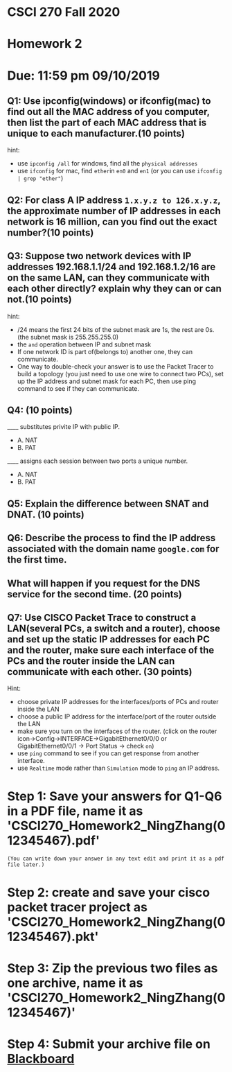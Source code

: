# CSCI 270 Fall 2020
# Homework 2
# Due: 11:59 pm 09/10/2019

## Q1: Use ipconfig(windows) or ifconfig(mac) to find out all the MAC address of you computer, then list the part of each MAC address that is unique to each manufacturer.(10 points)

hint: 
+ use `ipconfig /all` for windows, find all the `physical addresses`
+ use `ifconfig` for mac, find `ether`in `en0` and `en1` (or you can use `ifconfig | grep "ether"`)

## Q2: For class A IP address `1.x.y.z to 126.x.y.z`, the approximate number of IP addresses in each network is 16 million, can you find out the exact number?(10 points)

## Q3: Suppose two network devices with IP addresses 192.168.1.1/24 and 192.168.1.2/16 are on the same LAN, can they communicate with each other directly? explain why they can or can not.(10 points)

hint: 
+ /24 means the first 24 bits of the subnet mask are 1s, the rest are 0s. (the subnet mask is 255.255.255.0)
+ the `and` operation between IP and subnet mask
+ If one network ID is part of(belongs to) another one, they can communicate.
+ One way to double-check your answer is to use the Packet Tracer to build a topology (you just need to use one wire to connect two PCs), set up the IP address and subnet mask for each PC, then use ping command to see if they can communicate.

## Q4: (10 points)
____ substitutes privite IP with public IP.
+ A. NAT
+ B. PAT

____ assigns each session between two ports a unique number.
+ A. NAT
+ B. PAT

## Q5: Explain the difference between SNAT and DNAT. (10 points)

## Q6: Describe the process to find the IP address associated with the domain name `google.com` for the first time. 
## What will happen if you request for the DNS service for the second time. (20 points)

## Q7: Use CISCO Packet Trace to construct a LAN(several PCs, a switch and a router), choose and set up the static IP addresses for each PC and the router, make sure each interface of the PCs and the router inside the LAN can communicate with each other. (30 points)

Hint: 
+ choose private IP addresses for the interfaces/ports of PCs and router inside the LAN
+ choose a public IP address for the interface/port of the router outside the LAN
+ make sure you turn on the interfaces of the router. (click on the router icon->Config->INTERFACE->GigabitEthernet0/0/0 or GigabitEthernet0/0/1 -> Port Status -> check `on`)
+ use `ping` command to see if you can get response from another interface.
+ use `Realtime` mode rather than `Simulation` mode to `ping` an IP address.


# Step 1: Save your answers for Q1-Q6 in a PDF file, name it as 'CSCI270_Homework2_NingZhang(012345467).pdf' 
    (You can write down your answer in any text edit and print it as a pdf file later.)
# Step 2: create and save your cisco packet tracer project as 'CSCI270_Homework2_NingZhang(012345467).pkt'

# Step 3: Zip the previous two files as one archive, name it as 'CSCI270_Homework2_NingZhang(012345467)'

# Step 4: Submit your archive file on [Blackboard](https://blackboard.sau.edu)
